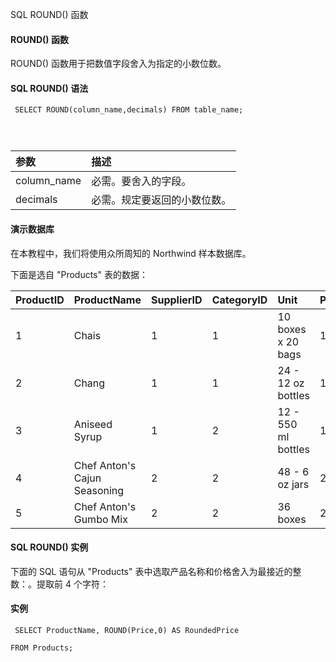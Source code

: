  SQL ROUND() 函数 

#### ROUND() 函数

 ROUND() 函数用于把数值字段舍入为指定的小数位数。

 
#### SQL ROUND() 语法

 
```
 SELECT ROUND(column_name,decimals) FROM table_name;




```
 



|参数|描述|
|:--|:--|
|column_name|必需。要舍入的字段。|
|decimals|必需。规定要返回的小数位数。|





#### 演示数据库

 在本教程中，我们将使用众所周知的 Northwind 样本数据库。

 下面是选自 "Products" 表的数据：

 

|ProductID|ProductName|SupplierID|CategoryID|Unit|Price|
|:--|:--|:--|:--|:--|:--|
|1|Chais|1|1|10 boxes x 20 bags|18|
|2|Chang|1|1|24 - 12 oz bottles|19|
|3|Aniseed Syrup|1|2|12 - 550 ml bottles|10|
|4|Chef Anton's Cajun Seasoning|2|2|48 - 6 oz jars|21.35|
|5|Chef Anton's Gumbo Mix|2|2|36 boxes|25|





#### SQL ROUND() 实例

 下面的 SQL 语句从 "Products" 表中选取产品名称和价格舍入为最接近的整数：。提取前 4 个字符：

  
#### 实例

 
```
 SELECT ProductName, ROUND(Price,0) AS RoundedPrice

FROM Products; 


```
 

 




